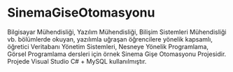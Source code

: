 # SinemaGiseOtomasyonu
Bilgisayar Mühendisliği, Yazılım Mühendisliği, Bilişim Sistemleri Mühendisliği vb. bölümlerde okuyan, yazılımla uğraşan öğrencilere yönelik kapsamlı, öğretici Veritabanı Yönetim Sistemleri, Nesneye Yönelik Programlama, Görsel Programlama dersleri için örnek Sinema Gişe Otomasyonu Projesidir. Projede Visual Studio C# + MySQL kullanılmıştır.


